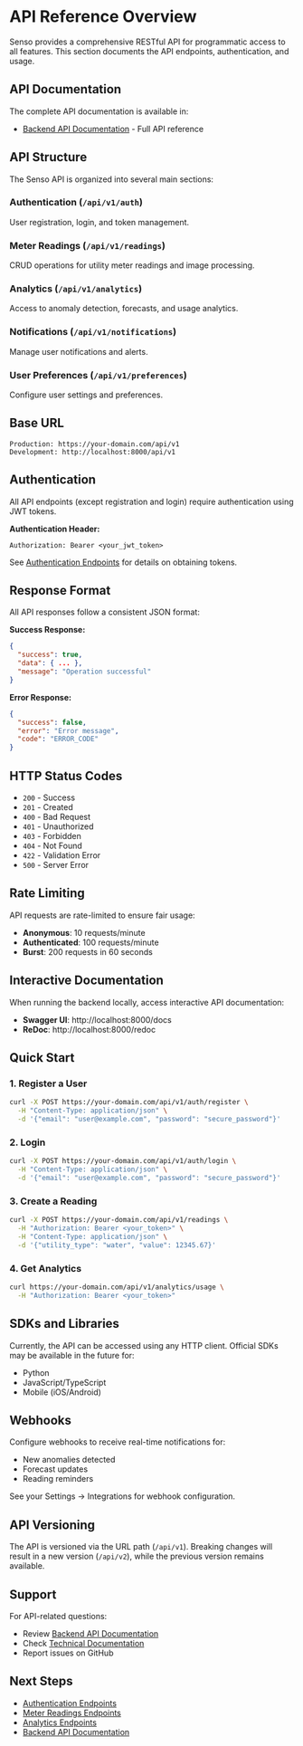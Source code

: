 # API Reference Overview

Senso provides a comprehensive RESTful API for programmatic access to all features. This section documents the API endpoints, authentication, and usage.

## API Documentation

The complete API documentation is available in:
- [Backend API Documentation](backend-api.md) - Full API reference

## API Structure

The Senso API is organized into several main sections:

### Authentication (`/api/v1/auth`)
User registration, login, and token management.

### Meter Readings (`/api/v1/readings`)
CRUD operations for utility meter readings and image processing.

### Analytics (`/api/v1/analytics`)
Access to anomaly detection, forecasts, and usage analytics.

### Notifications (`/api/v1/notifications`)
Manage user notifications and alerts.

### User Preferences (`/api/v1/preferences`)
Configure user settings and preferences.

## Base URL

```
Production: https://your-domain.com/api/v1
Development: http://localhost:8000/api/v1
```

## Authentication

All API endpoints (except registration and login) require authentication using JWT tokens.

**Authentication Header:**
```
Authorization: Bearer <your_jwt_token>
```

See [Authentication Endpoints](authentication.md) for details on obtaining tokens.

## Response Format

All API responses follow a consistent JSON format:

**Success Response:**
```json
{
  "success": true,
  "data": { ... },
  "message": "Operation successful"
}
```

**Error Response:**
```json
{
  "success": false,
  "error": "Error message",
  "code": "ERROR_CODE"
}
```

## HTTP Status Codes

- `200` - Success
- `201` - Created
- `400` - Bad Request
- `401` - Unauthorized
- `403` - Forbidden
- `404` - Not Found
- `422` - Validation Error
- `500` - Server Error

## Rate Limiting

API requests are rate-limited to ensure fair usage:
- **Anonymous**: 10 requests/minute
- **Authenticated**: 100 requests/minute
- **Burst**: 200 requests in 60 seconds

## Interactive Documentation

When running the backend locally, access interactive API documentation:
- **Swagger UI**: http://localhost:8000/docs
- **ReDoc**: http://localhost:8000/redoc

## Quick Start

### 1. Register a User
```bash
curl -X POST https://your-domain.com/api/v1/auth/register \
  -H "Content-Type: application/json" \
  -d '{"email": "user@example.com", "password": "secure_password"}'
```

### 2. Login
```bash
curl -X POST https://your-domain.com/api/v1/auth/login \
  -H "Content-Type: application/json" \
  -d '{"email": "user@example.com", "password": "secure_password"}'
```

### 3. Create a Reading
```bash
curl -X POST https://your-domain.com/api/v1/readings \
  -H "Authorization: Bearer <your_token>" \
  -H "Content-Type: application/json" \
  -d '{"utility_type": "water", "value": 12345.67}'
```

### 4. Get Analytics
```bash
curl https://your-domain.com/api/v1/analytics/usage \
  -H "Authorization: Bearer <your_token>"
```

## SDKs and Libraries

Currently, the API can be accessed using any HTTP client. Official SDKs may be available in the future for:
- Python
- JavaScript/TypeScript
- Mobile (iOS/Android)

## Webhooks

Configure webhooks to receive real-time notifications for:
- New anomalies detected
- Forecast updates
- Reading reminders

See your Settings → Integrations for webhook configuration.

## API Versioning

The API is versioned via the URL path (`/api/v1`). Breaking changes will result in a new version (`/api/v2`), while the previous version remains available.

## Support

For API-related questions:
- Review [Backend API Documentation](backend-api.md)
- Check [Technical Documentation](../technical-docs/architecture.md)
- Report issues on GitHub

## Next Steps

- [Authentication Endpoints](authentication.md)
- [Meter Readings Endpoints](readings.md)
- [Analytics Endpoints](analytics.md)
- [Backend API Documentation](backend-api.md)
